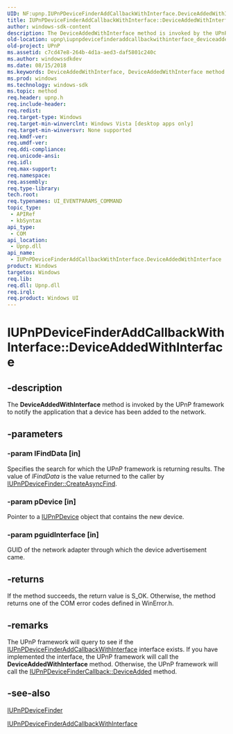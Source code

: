 ```yaml
---
UID: NF:upnp.IUPnPDeviceFinderAddCallbackWithInterface.DeviceAddedWithInterface
title: IUPnPDeviceFinderAddCallbackWithInterface::DeviceAddedWithInterface
author: windows-sdk-content
description: The DeviceAddedWithInterface method is invoked by the UPnP framework to notify the application that a device has been added to the network.
old-location: upnp\iupnpdevicefinderaddcallbackwithinterface_deviceaddedwithinterface.htm
old-project: UPnP
ms.assetid: c7cd47e8-264b-4d1a-aed3-daf5801c240c
ms.author: windowssdkdev
ms.date: 08/15/2018
ms.keywords: DeviceAddedWithInterface, DeviceAddedWithInterface method [UPnP APIs], DeviceAddedWithInterface method [UPnP APIs],IUPnPDeviceFinderAddCallbackWithInterface interface, IUPnPDeviceFinderAddCallbackWithInterface interface [UPnP APIs],DeviceAddedWithInterface method, IUPnPDeviceFinderAddCallbackWithInterface.DeviceAddedWithInterface, IUPnPDeviceFinderAddCallbackWithInterface::DeviceAddedWithInterface, upnp.iupnpdevicefinderaddcallbackwithinterface_deviceaddedwithinterface, upnp/IUPnPDeviceFinderAddCallbackWithInterface::DeviceAddedWithInterface
ms.prod: windows
ms.technology: windows-sdk
ms.topic: method
req.header: upnp.h
req.include-header: 
req.redist: 
req.target-type: Windows
req.target-min-winverclnt: Windows Vista [desktop apps only]
req.target-min-winversvr: None supported
req.kmdf-ver: 
req.umdf-ver: 
req.ddi-compliance: 
req.unicode-ansi: 
req.idl: 
req.max-support: 
req.namespace: 
req.assembly: 
req.type-library: 
tech.root: 
req.typenames: UI_EVENTPARAMS_COMMAND
topic_type:
 - APIRef
 - kbSyntax
api_type:
 - COM
api_location:
 - Upnp.dll
api_name:
 - IUPnPDeviceFinderAddCallbackWithInterface.DeviceAddedWithInterface
product: Windows
targetos: Windows
req.lib: 
req.dll: Upnp.dll
req.irql: 
req.product: Windows UI
---
```


# IUPnPDeviceFinderAddCallbackWithInterface::DeviceAddedWithInterface


## -description


The <b>DeviceAddedWithInterface</b> method is invoked by the UPnP framework to notify the application that  a device has been added to the network.


## -parameters




### -param lFindData [in]

Specifies the search for which the UPnP framework is returning results. The value of <i>lFindData</i> is the value returned to the caller by 
<a href="https://msdn.microsoft.com/4461b53f-b630-4b4a-bc68-0cc48ef70594">IUPnPDeviceFinder::CreateAsyncFind</a>.


### -param pDevice [in]

Pointer to a <a href="https://msdn.microsoft.com/566cc606-3dfb-4052-93b0-3c922bf30f84">IUPnPDevice</a> object that contains the new device.


### -param pguidInterface [in]

GUID of the network adapter through which the device advertisement came.


## -returns



If the method succeeds, the return value is S_OK. Otherwise, the method returns one of the COM error codes defined in WinError.h.




## -remarks



The UPnP framework will query to see if the <a href="https://msdn.microsoft.com/b0d78121-35d0-4f33-b1e9-19e0b2c5b78f">IUPnPDeviceFinderAddCallbackWithInterface</a> interface exists. If you have implemented the interface, the UPnP framework will call the <b>DeviceAddedWithInterface</b> method.  Otherwise, the UPnP framework will call the <a href="https://msdn.microsoft.com/4a61ca43-cbc6-4db2-9706-23cadbae9c3e">IUPnPDeviceFinderCallback::DeviceAdded</a> method.




## -see-also




<a href="https://msdn.microsoft.com/a4697038-8abc-42f2-9381-702fc82af90b">IUPnPDeviceFinder</a>



<a href="https://msdn.microsoft.com/b0d78121-35d0-4f33-b1e9-19e0b2c5b78f">IUPnPDeviceFinderAddCallbackWithInterface</a>
 

 


